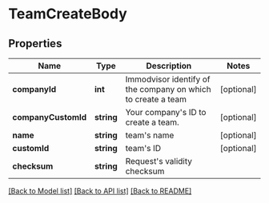 # TeamCreateBody

## Properties
Name | Type | Description | Notes
------------ | ------------- | ------------- | -------------
**companyId** | **int** | Immodvisor identify of the company on which to create a team | [optional] 
**companyCustomId** | **string** | Your company&#x27;s ID to create a team. | [optional] 
**name** | **string** | team&#x27;s name | [optional] 
**customId** | **string** | team&#x27;s ID | [optional] 
**checksum** | **string** | Request&#x27;s validity checksum | 

[[Back to Model list]](../../README.md#documentation-for-models) [[Back to API list]](../../README.md#documentation-for-api-endpoints) [[Back to README]](../../README.md)

